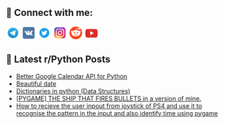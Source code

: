 ## 🔎 Connect with me:
[<img src="https://github.com/bullbesh/bullbesh/blob/main/images/Telegram.png" width="32" height="32" />](https://t.me/bullbesh)
[<img src="https://github.com/bullbesh/bullbesh/blob/main/images/VK.png" width="32" height="32" />](https://vk.com/bullbesh)
[<img src="https://github.com/bullbesh/bullbesh/blob/main/images/Twitter.png" width="32" height="32" />](https://twitter.com/bullbesh1)
[<img src="https://github.com/bullbesh/bullbesh/blob/main/images/Instagram.png" width="32" height="32" />](https://www.instagram.com/bullbesh)
[<img src="https://github.com/bullbesh/bullbesh/blob/main/images/Reddit.png" width="32" height="32" />](https://www.reddit.com/user/bullbesh)
[<img src="https://github.com/bullbesh/bullbesh/blob/main/images/YouTube.png" width="32" height="32" />](https://www.youtube.com/channel/UCtfjRs6uzgq5mfm8S06WTcg)

## 📕 Latest r/Python Posts
<!-- BLOG-POST-LIST:START -->
- [Better Google Calendar API for Python](https://www.reddit.com/r/Python/comments/10shzxt/better_google_calendar_api_for_python/)
- [Beautiful date](https://www.reddit.com/r/Python/comments/10shz2h/beautiful_date/)
- [Dictionaries in python &lpar;Data Structures&rpar;](https://www.reddit.com/r/Python/comments/10sfm8q/dictionaries_in_python_data_structures/)
- [[PYGAME] THE SHIP THAT FIRES BULLETS in a version of mine.](https://www.reddit.com/r/Python/comments/10se0dt/pygame_the_ship_that_fires_bullets_in_a_version/)
- [How to recieve the user inpout from joystick of PS4 and use it to recognise the pattern in the input and also identify time using pygame](https://www.reddit.com/r/Python/comments/10sd8yc/how_to_recieve_the_user_inpout_from_joystick_of/)
<!-- BLOG-POST-LIST:END -->
